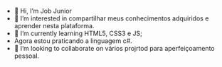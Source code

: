 - 👋 Hi, I’m  Job Junior
- 👀 I’m interested in  compartilhar  meus conhecimentos  adquiridos  e aprender nesta plataforma. 
- 🌱 I’m currently learning  HTML5,  CSS3 e  JS;
- Agora  estou praticando a linguagem c#.
- 💞️ I’m looking to collaborate on  vários projrtod para aperfeiçoamento  pessoal.


<!---
job321/job321 is a ✨ special ✨ repository because its `README.md` (this file) appears on your GitHub profile.
You can click the Preview link to take a look at your changes.
--->

